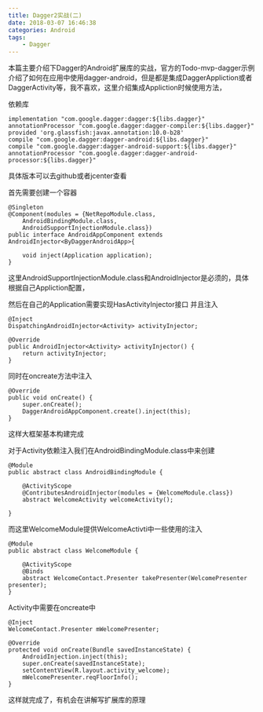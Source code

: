 ```yaml
---
title: Dagger2实战(二)
date: 2018-03-07 16:46:38
categories: Android
tags:
	- Dagger
---
```


本篇主要介绍下Dagger的Android扩展库的实战，官方的Todo-mvp-dagger示例介绍了如何在应用中使用dagger-android，但是都是集成DaggerAppliction或者DaggerActivity等，我不喜欢，这里介绍集成Appliction时候使用方法，

<!-- more -->

依赖库

    implementation "com.google.dagger:dagger:${libs.dagger}"
    annotationProcessor "com.google.dagger:dagger-compiler:${libs.dagger}"
    provided 'org.glassfish:javax.annotation:10.0-b28'
    compile "com.google.dagger:dagger-android:${libs.dagger}"
    compile "com.google.dagger:dagger-android-support:${libs.dagger}"
    annotationProcessor "com.google.dagger:dagger-android-processor:${libs.dagger}"

具体版本可以去github或者jcenter查看

首先需要创建一个容器
    
    @Singleton
    @Component(modules = {NetRepoModule.class,
    	AndroidBindingModule.class,
    	AndroidSupportInjectionModule.class})
    public interface AndroidAppComponent extends AndroidInjector<ByDaggerAndroidApp>{
    
    	void inject(Application application);
    }

这里AndroidSupportInjectionModule.class和AndroidInjector<ByDaggerAndroidApp>是必须的，具体根据自己Appliction配置，

然后在自己的Application需要实现HasActivityInjector接口
并且注入

    @Inject
    DispatchingAndroidInjector<Activity> activityInjector;

    @Override
    public AndroidInjector<Activity> activityInjector() {
        return activityInjector;
    }

同时在oncreate方法中注入

    @Override
    public void onCreate() {
        super.onCreate();
        DaggerAndroidAppComponent.create().inject(this);
    }

这样大框架基本构建完成

对于Activity依赖注入我们在AndroidBindingModule.class中来创建

	@Module
	public abstract class AndroidBindingModule {

    	@ActivityScope
    	@ContributesAndroidInjector(modules = {WelcomeModule.class})
    	abstract WelcomeActivity welcomeActivity();

	}

而这里WelcomeModule提供WelcomeActivti中一些使用的注入

    @Module
    public abstract class WelcomeModule {
    
        @ActivityScope
        @Binds
        abstract WelcomeContact.Presenter takePresenter(WelcomePresenter presenter);
    }

Activity中需要在oncreate中

    @Inject
    WelcomeContact.Presenter mWelcomePresenter;

    @Override
    protected void onCreate(Bundle savedInstanceState) {
        AndroidInjection.inject(this);
        super.onCreate(savedInstanceState);
        setContentView(R.layout.activity_welcome);
        mWelcomePresenter.reqFloorInfo();
    }

这样就完成了，有机会在讲解写扩展库的原理